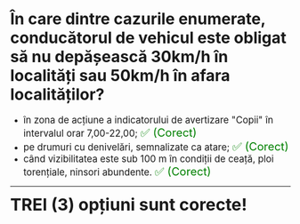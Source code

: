 # În care dintre cazurile enumerate, conducătorul de vehicul este obligat să nu depășească 30km/h în localități sau 50km/h în afara localităților?

- <span style="font-size: larger;">în zona de acțiune a indicatorului de avertizare "Copii" în intervalul orar 7,00-22,00; <span style="color: green; font-size: larger;">✅ (Corect)</span></span>
- <span style="font-size: larger;">pe drumuri cu denivelări, semnalizate ca atare; <span style="color: green; font-size: larger;">✅ (Corect)</span></span>
- <span style="font-size: larger;">când vizibilitatea este sub 100 m în condiții de ceață, ploi torențiale, ninsori abundente. <span style="color: green; font-size: larger;">✅ (Corect)</span></span>

---

<span style="font-size: 30px; font-weight: bold;">**TREI (3) opțiuni sunt corecte!**</span>